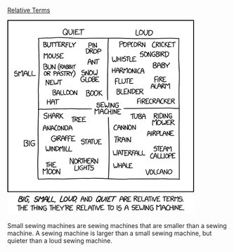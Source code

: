 [Relative Terms](https://xkcd.com/2754)

![Relative Terms](./random_comic.png)

Small sewing machines are sewing machines that are smaller than a sewing machine. A sewing machine is larger than a small sewing machine, but quieter than a loud sewing machine.

